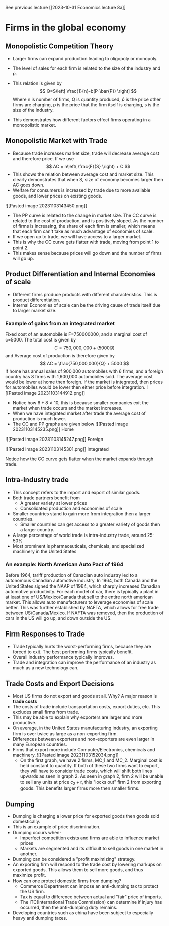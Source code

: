See previous lecture [[2023-10-31 Economics lecture 8a]]

# Firms in the global economy
## Monopolistic Competition Theory
- Larger firms can expand production leading to oligopoly or monopoly. 
- The level of sales for each firm is related to the size of the industry and $\bar{p}$.
- This relation is given by $$
Q=S\left[ \frac{1}{n}-b(P-\bar{P}) \right]
$$
	Where n is number of firms, Q is quantity produced, $\bar{p}$ is the price other firms are charging, p is the price that the firm itself is charging, s is the size of the industry.

- This demonstrates how different factors effect firms operating in a monopolistic market. 
## Monopolistic Market with Trade

- Because trade increases market size, trade will decrease average cost and therefore price. If we use $$
AC = n\left( \frac{F}{S} \right) + C
$$
- This shows the relation between average cost and market size. This clearly demonstrates that when S, size of economy becomes larger then AC goes down.
- Welfare for consumers is increased by trade due to more available goods, and lower prices on existing goods. 

![[Pasted image 20231103143450.png]]
- The PP curve is related to the change in market size. The CC curve is related to the cost of production, and is positively sloped. As the number of firms is increasing, the share of each firm is smaller, which means that each firm can't take as much advantage of economies of scale.
- If we open up to trade, we will have access to a larger market. 
- This is why the CC curve gets flatter with trade, moving from point 1 to point 2. 
- This makes sense because prices will go down and the number of firms will go up. 

## Product Differentiation and Internal Economies of scale
- Different firms produce products with different characteristics. This is product differentiation. 
- Internal Economies of scale can be the driving cause of trade itself due to larger market size. 

### Example of gains from an integrated market 
Fixed cost of an automobile is F=750000000, and a marginal cost of c=5000. The total cost is given by $$
C = 750,000,000 + (5000Q)
$$
and Average cost of production is therefore given by 
$$
AC = \frac{750,000,000}{Q} + 5000
$$
If home has annual sales of 900,000 automobiles with 6 firms, and a foreign country has 8 firms with 1,600,000 automobiles sold. The average cost would be lower at home then foreign. If the market is integrated, then prices for automobiles would be lower then either price before integration. 
![[Pasted image 20231103144912.png]]
- Notice how $6+8 \neq 10$, this is because smaller companies exit the market when trade occurs and the market increases.
- When we have integrated market after trade the average cost of production is much lower.
- The CC and PP graphs are given below
![[Pasted image 20231103145235.png]]
Home

![[Pasted image 20231103145247.png]]
Foreign

![[Pasted image 20231103145301.png]]
Integrated

Notice how the CC curve gets flatter when the market expands through trade. 

## Intra-Industry trade
- This concept refers to the import and export of similar goods. 
- Both trade partners benefit from 
	- A greater variety at lower prices 
	- Consolidated production and economies of scale 
- Smaller countries stand to gain more from integration then a larger countries. 
	- Smaller countries can get access to a greater variety of goods then a larger country. 
- A large percentage of world trade is intra-industry trade, around 25-50%
- Most prominent is pharmaceuticals, chemicals, and specialized machinery in the United States
### An example: North American Auto Pact of 1964
Before 1964, tariff production of Canadian auto industry led to a autonomous Canadian automotive industry. In 1964, both Canada and the United States signed the NAAP of 1964, which sharply increased Canadian automotive productivity. For each model of car, there is typically a plant in at least one of US/Mexico/Canada that sell to the entire north american market. This allows auto manufacturers to leverage economies of scale better. This was further established by NAFTA,  which allows for free trade between US/Canada/Mexico. If NAFTA was removed, then the production of cars in the US will go up, and down outside the US. 
## Firm Responses to Trade
- Trade typically hurts the worst-performing firms, because they are forced to exit. The best performing firms typically benefit. 
- Overall industry performance typically improves. 
- Trade and integration can improve the performance of an industry as much as a new technology can. 
## Trade Costs and Export Decisions 
- Most US firms do not export and goods at all. Why? A major reason is **trade costs**
- The costs of trade include transportation costs, export duties, etc. This excludes small firms from trade.
- This may be able to explain why exporters are larger and more productive. 
- On average, in the United States manufacturing industry, an exporting firm is over twice as large as a non-exporting firm. 
- Differences between exporters and non-exporters are even larger in many European countries. 
- Firms that export more include Computer/Electronics, chemicals and machinery. 
![[Pasted image 20231103152034.png]]
	- On the first graph, we have 2 firms, MC_1 and MC_2. Marginal cost is held constant to quantity. If both of these two firms want to export, they will have to consider trade costs, which will shift both lines upwards as seen in graph 2. As seen in graph 2, firm 2 will be unable to sell any units at price $c_2 + t$, this "locks out" firm 2 from exporting goods. This benefits larger firms more then smaller firms. 

## Dumping
- Dumping is charging a lower price for exported goods then goods sold domestically. 
- This is an example of price discrimination. 
- Dumping occurs when- 
	- Imperfect competition exists and firms are able to influence market prices
	- Markets are segmented and its difficult to sell goods in one market in another.
- Dumping can be considered a "profit maximizing" strategy. 
- An exporting firm will respond to the trade cost by lowering markups on exported goods. This allows them to sell more goods, and thus maximize profit. 
- How can one protect domestic firms from dumping? 
	- Commerce Department can impose an anti-dumping tax to protect the US firm. 
	- Tax is equal to difference between actual and "fair" price of imports. 
	- The ITC(International Trade Commission) can determine if injury has occurred, then the anti-dumping duty remains. 
- Developing countries such as china have been subject to especially heavy anti dumping taxes.
